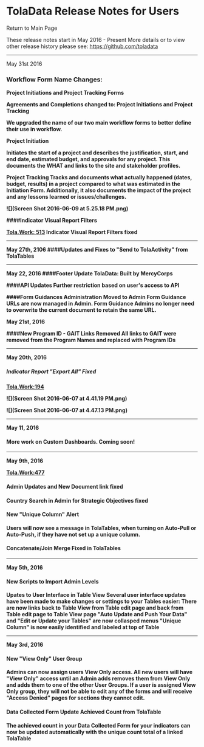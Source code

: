 
# TolaData Release Notes for Users


Return to Main Page

These release notes start in May 2016 - Present
More details or to view other release history please see: https://github.com/toladata



---



May 31st 2016



### Workflow Form Name Changes: 

<b> Project Initiations and Project Tracking Forms






Agreements and Completions changed to:
**Project Initiations and Project Tracking**

We upgraded the name of our two main workflow forms to better define their use in workflow. 

**Project Initiation**

Initiates the start of a project and describes the justification, start, and end date, estimated budget, and approvals for any project.  This documents the WHAT and links to the site and stakeholder profiles. 

**Project Tracking**
Tracks and documents what actually happened (dates, budget, results) in a project compared to what was estimated in the Initiation Form. Additionally, it also documents the impact of the project and any lessons learned or issues/challenges. 

![](Screen Shot 2016-06-09 at 5.25.18 PM.png)







####Indicator Visual Report Filters

<b>  [Tola.Work: 513](http://tola.work/helpdesk/tickets/513/)
Indicator Visual Report Filters fixed 









---



May 27th, 2106
####Updates and Fixes to "Send to TolaActivity" from TolaTables





---


May 22, 2016 
####Footer Update 
TolaData: Built by MercyCorps






####API Updates
Further restriction based on user's access to API

####Form Guidances Administration Moved to Admin
Form Guidance URLs are now managed in Admin. 
Form Guidance Admins no longer need to overwrite the current document to retain the same URL. 














May 21st, 2016

####New Program ID - GAIT Links Removed
All links to GAIT were removed from the Program Names and replaced with Program IDs



---


 May 20th, 2016

##### Indicator Report "Export All" Fixed


<b>[Tola.Work:194](http://tola.work/helpdesk/tickets/194/) 






 

![](Screen Shot 2016-06-07 at 4.41.19 PM.png)

![](Screen Shot 2016-06-07 at 4.47.13 PM.png)











---
May 11, 2016


#### More work on Custom Dashboards. Coming soon!




---
 May 9th, 2016 



<b> [Tola.Work:477](http://tola.work/helpdesk/tickets/477/)

#### Admin Updates and New Document link fixed


#### Country Search in Admin for Strategic Objectives fixed


#### New "Unique Column" Alert 


Users will now see a message in TolaTables, when turning on Auto-Pull or Auto-Push, if they have not set up a unique column.


#### Concatenate/Join Merge Fixed in TolaTables


---
May 5th, 2016




#### New Scripts to Import Admin Levels



Upates to User Interface in Table View
Several user interface updates have been made to make changes or settings to your Tables easier: 
There are now links back to Table View from Table edit page and back from Table edit page to Table View page
"Auto Update and Push Your Data" and  "Edit or Update your Tables" are now collasped menus
"Unique Column" is now easily identified and labeled at top of Table






---
 May 3rd, 2016




#### New "View Only" User Group


Admins can now assign users View Only access. All new users will have "View Only" access until an Admin adds removes them from View Only and adds them to one of the other User Groups. If a user is assigned View Only group, they will not be able to edit any of the forms and will receive “Access Denied” pages for sections they cannot edit. 






#### Data Collected Form Update Achieved Count from TolaTable


The achieved count in your Data Collected Form for your indicators can now be updated automatically with the unique count total of a linked TolaTable






















